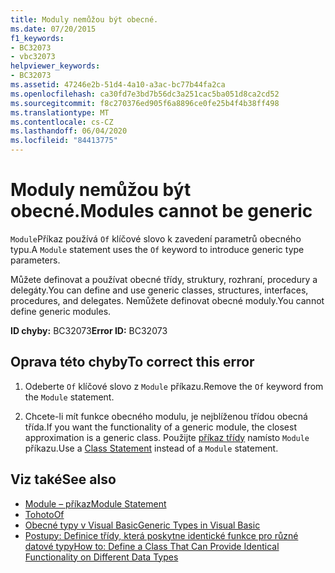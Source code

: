 ```yaml
---
title: Moduly nemůžou být obecné.
ms.date: 07/20/2015
f1_keywords:
- BC32073
- vbc32073
helpviewer_keywords:
- BC32073
ms.assetid: 47246e2b-51d4-4a10-a3ac-bc77b44fa2ca
ms.openlocfilehash: ca30fd7e3bd7b56dc3a251cac5ba051d8ca2cd52
ms.sourcegitcommit: f8c270376ed905f6a8896ce0fe25b4f4b38ff498
ms.translationtype: MT
ms.contentlocale: cs-CZ
ms.lasthandoff: 06/04/2020
ms.locfileid: "84413775"
---
```

# <a name="modules-cannot-be-generic"></a><span data-ttu-id="39a29-102">Moduly nemůžou být obecné.</span><span class="sxs-lookup"><span data-stu-id="39a29-102">Modules cannot be generic</span></span>
<span data-ttu-id="39a29-103">`Module`Příkaz používá `Of` klíčové slovo k zavedení parametrů obecného typu.</span><span class="sxs-lookup"><span data-stu-id="39a29-103">A `Module` statement uses the `Of` keyword to introduce generic type parameters.</span></span>  
  
 <span data-ttu-id="39a29-104">Můžete definovat a používat obecné třídy, struktury, rozhraní, procedury a delegáty.</span><span class="sxs-lookup"><span data-stu-id="39a29-104">You can define and use generic classes, structures, interfaces, procedures, and delegates.</span></span> <span data-ttu-id="39a29-105">Nemůžete definovat obecné moduly.</span><span class="sxs-lookup"><span data-stu-id="39a29-105">You cannot define generic modules.</span></span>  
  
 <span data-ttu-id="39a29-106">**ID chyby:** BC32073</span><span class="sxs-lookup"><span data-stu-id="39a29-106">**Error ID:** BC32073</span></span>  
  
## <a name="to-correct-this-error"></a><span data-ttu-id="39a29-107">Oprava této chyby</span><span class="sxs-lookup"><span data-stu-id="39a29-107">To correct this error</span></span>  
  
1. <span data-ttu-id="39a29-108">Odeberte `Of` klíčové slovo z `Module` příkazu.</span><span class="sxs-lookup"><span data-stu-id="39a29-108">Remove the `Of` keyword from the `Module` statement.</span></span>  
  
2. <span data-ttu-id="39a29-109">Chcete-li mít funkce obecného modulu, je nejblíženou třídou obecná třída.</span><span class="sxs-lookup"><span data-stu-id="39a29-109">If you want the functionality of a generic module, the closest approximation is a generic class.</span></span> <span data-ttu-id="39a29-110">Použijte [příkaz třídy](../language-reference/statements/class-statement.md) namísto `Module` příkazu.</span><span class="sxs-lookup"><span data-stu-id="39a29-110">Use a [Class Statement](../language-reference/statements/class-statement.md) instead of a `Module` statement.</span></span>  
  
## <a name="see-also"></a><span data-ttu-id="39a29-111">Viz také</span><span class="sxs-lookup"><span data-stu-id="39a29-111">See also</span></span>

- [<span data-ttu-id="39a29-112">Module – příkaz</span><span class="sxs-lookup"><span data-stu-id="39a29-112">Module Statement</span></span>](../language-reference/statements/module-statement.md)
- [<span data-ttu-id="39a29-113">Tohoto</span><span class="sxs-lookup"><span data-stu-id="39a29-113">Of</span></span>](../language-reference/statements/of-clause.md)
- [<span data-ttu-id="39a29-114">Obecné typy v Visual Basic</span><span class="sxs-lookup"><span data-stu-id="39a29-114">Generic Types in Visual Basic</span></span>](../programming-guide/language-features/data-types/generic-types.md)
- [<span data-ttu-id="39a29-115">Postupy: Definice třídy, která poskytne identické funkce pro různé datové typy</span><span class="sxs-lookup"><span data-stu-id="39a29-115">How to: Define a Class That Can Provide Identical Functionality on Different Data Types</span></span>](../programming-guide/language-features/data-types/how-to-define-a-class-that-can-provide-identical-functionality.md)
